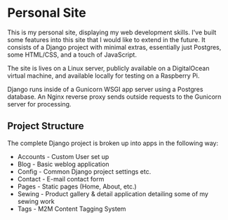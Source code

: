 # Personal Site
This is my personal site, displaying my web development skills. I've built some features into this site that I would like to extend in the future. It consists of a Django project with minimal extras, essentially just Postgres, some HTML/CSS, and a touch of JavaScript. 

The site is lives on a Linux server, publicly available on a DigitalOcean virtual machine, and available locally for testing on a Raspberry Pi.

Django runs inside of a Gunicorn WSGI app server using a Postgres database. An Nginx reverse proxy sends outside requests to the Gunicorn server for processing. 

## Project Structure
The complete Django project is broken up into apps in the following way:
* Accounts - Custom User set up
* Blog - Basic weblog application
* Config - Common Django project settings etc.
* Contact - E-mail contact form
* Pages - Static pages (Home, About, etc.)
* Sewing - Product gallery & detail application detailing some of my sewing work
* Tags - M2M Content Tagging System